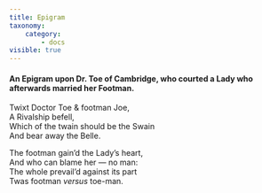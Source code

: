 ```yaml
---
title: Epigram
taxonomy:
    category:
        - docs
visible: true
---
```


#### An Epigram upon Dr. Toe of Cambridge, who courted a Lady who afterwards married her Footman.

Twixt Doctor Toe & footman Joe,  
A Rivalship befell,  
Which of the twain should be the Swain  
And bear away the Belle.

The footman gain’d the Lady’s heart,  
And who can blame her — no man:  
The whole prevail’d against its part  
Twas footman *versus* toe-man.
